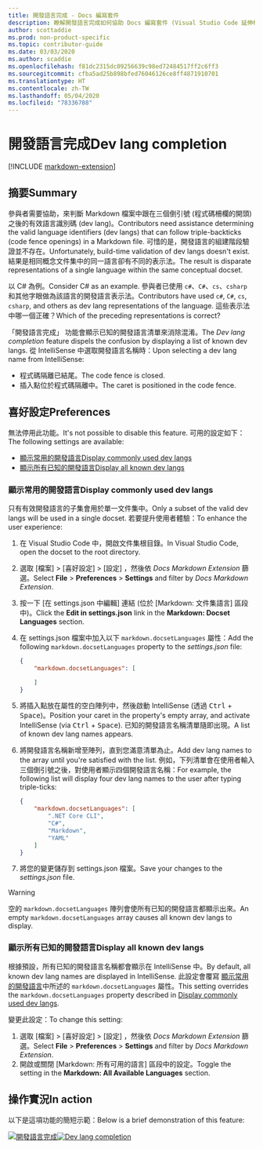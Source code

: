 ```yaml
---
title: 開發語言完成 - Docs 編寫套件
description: 瞭解開發語言完成如何協助 Docs 編寫套件 (Visual Studio Code 延伸模組) 的參與者。
author: scottaddie
ms.prod: non-product-specific
ms.topic: contributor-guide
ms.date: 03/03/2020
ms.author: scaddie
ms.openlocfilehash: f81dc2315dc09256639c98ed72484517ff2c6ff3
ms.sourcegitcommit: cfba5ad25b898bfed76046126ce8ff4871910701
ms.translationtype: HT
ms.contentlocale: zh-TW
ms.lasthandoff: 05/04/2020
ms.locfileid: "78336788"
---
```

# <a name="dev-lang-completion"></a><span data-ttu-id="f6e22-103">開發語言完成</span><span class="sxs-lookup"><span data-stu-id="f6e22-103">Dev lang completion</span></span>

[!INCLUDE [markdown-extension](includes/markdown-extension.md)]

## <a name="summary"></a><span data-ttu-id="f6e22-104">摘要</span><span class="sxs-lookup"><span data-stu-id="f6e22-104">Summary</span></span>

<span data-ttu-id="f6e22-105">參與者需要協助，來判斷 Markdown 檔案中跟在三個倒引號 (程式碼柵欄的開頭) 之後的有效語言識別碼 (dev lang)。</span><span class="sxs-lookup"><span data-stu-id="f6e22-105">Contributors need assistance determining the valid language identifiers (dev langs) that can follow triple-backticks (code fence openings) in a Markdown file.</span></span> <span data-ttu-id="f6e22-106">可惜的是，開發語言的組建階段驗證並不存在。</span><span class="sxs-lookup"><span data-stu-id="f6e22-106">Unfortunately, build-time validation of dev langs doesn't exist.</span></span> <span data-ttu-id="f6e22-107">結果是相同概念文件集中的同一語言卻有不同的表示法。</span><span class="sxs-lookup"><span data-stu-id="f6e22-107">The result is disparate representations of a single language within the same conceptual docset.</span></span>

<span data-ttu-id="f6e22-108">以 C# 為例。</span><span class="sxs-lookup"><span data-stu-id="f6e22-108">Consider C# as an example.</span></span> <span data-ttu-id="f6e22-109">參與者已使用 `c#`、`C#`、`cs`、`csharp` 和其他字眼做為該語言的開發語言表示法。</span><span class="sxs-lookup"><span data-stu-id="f6e22-109">Contributors have used `c#`, `C#`, `cs`, `csharp`, and others as dev lang representations of the language.</span></span> <span data-ttu-id="f6e22-110">這些表示法中哪一個正確？</span><span class="sxs-lookup"><span data-stu-id="f6e22-110">Which of the preceding representations is correct?</span></span>

<span data-ttu-id="f6e22-111">「開發語言完成」  功能會顯示已知的開發語言清單來消除混淆。</span><span class="sxs-lookup"><span data-stu-id="f6e22-111">The *Dev lang completion* feature dispels the confusion by displaying a list of known dev langs.</span></span> <span data-ttu-id="f6e22-112">從 IntelliSense 中選取開發語言名稱時：</span><span class="sxs-lookup"><span data-stu-id="f6e22-112">Upon selecting a dev lang name from IntelliSense:</span></span>

* <span data-ttu-id="f6e22-113">程式碼隔離已結尾。</span><span class="sxs-lookup"><span data-stu-id="f6e22-113">The code fence is closed.</span></span>
* <span data-ttu-id="f6e22-114">插入點位於程式碼隔離中。</span><span class="sxs-lookup"><span data-stu-id="f6e22-114">The caret is positioned in the code fence.</span></span>

## <a name="preferences"></a><span data-ttu-id="f6e22-115">喜好設定</span><span class="sxs-lookup"><span data-stu-id="f6e22-115">Preferences</span></span>

<span data-ttu-id="f6e22-116">無法停用此功能。</span><span class="sxs-lookup"><span data-stu-id="f6e22-116">It's not possible to disable this feature.</span></span> <span data-ttu-id="f6e22-117">可用的設定如下：</span><span class="sxs-lookup"><span data-stu-id="f6e22-117">The following settings are available:</span></span>

* [<span data-ttu-id="f6e22-118">顯示常用的開發語言</span><span class="sxs-lookup"><span data-stu-id="f6e22-118">Display commonly used dev langs</span></span>](#display-commonly-used-dev-langs)
* [<span data-ttu-id="f6e22-119">顯示所有已知的開發語言</span><span class="sxs-lookup"><span data-stu-id="f6e22-119">Display all known dev langs</span></span>](#display-all-known-dev-langs)

### <a name="display-commonly-used-dev-langs"></a><span data-ttu-id="f6e22-120">顯示常用的開發語言</span><span class="sxs-lookup"><span data-stu-id="f6e22-120">Display commonly used dev langs</span></span>

<span data-ttu-id="f6e22-121">只有有效開發語言的子集會用於單一文件集中。</span><span class="sxs-lookup"><span data-stu-id="f6e22-121">Only a subset of the valid dev langs will be used in a single docset.</span></span> <span data-ttu-id="f6e22-122">若要提升使用者體驗：</span><span class="sxs-lookup"><span data-stu-id="f6e22-122">To enhance the user experience:</span></span>

1. <span data-ttu-id="f6e22-123">在 Visual Studio Code 中，開啟文件集根目錄。</span><span class="sxs-lookup"><span data-stu-id="f6e22-123">In Visual Studio Code, open the docset to the root directory.</span></span>
1. <span data-ttu-id="f6e22-124">選取 [檔案]   >  [喜好設定]   >  [設定]  ，然後依 *Docs Markdown Extension* 篩選。</span><span class="sxs-lookup"><span data-stu-id="f6e22-124">Select **File** > **Preferences** > **Settings** and filter by *Docs Markdown Extension*.</span></span>
1. <span data-ttu-id="f6e22-125">按一下 [在 settings.json 中編輯]  連結 (位於 [Markdown:  文件集語言] 區段中)。</span><span class="sxs-lookup"><span data-stu-id="f6e22-125">Click the **Edit in settings.json** link in the **Markdown: Docset Languages** section.</span></span>
1. <span data-ttu-id="f6e22-126">在 settings.json  檔案中加入以下 `markdown.docsetLanguages` 屬性：</span><span class="sxs-lookup"><span data-stu-id="f6e22-126">Add the following `markdown.docsetLanguages` property to the *settings.json* file:</span></span>

    ```json
    {
        "markdown.docsetLanguages": [

        ]
    }
    ```

1. <span data-ttu-id="f6e22-127">將插入點放在屬性的空白陣列中，然後啟動 IntelliSense (透過 <kbd>Ctrl</kbd> + <kbd>Space</kbd>)。</span><span class="sxs-lookup"><span data-stu-id="f6e22-127">Position your caret in the property's empty array, and activate IntelliSense (via <kbd>Ctrl</kbd> + <kbd>Space</kbd>).</span></span> <span data-ttu-id="f6e22-128">已知的開發語言名稱清單隨即出現。</span><span class="sxs-lookup"><span data-stu-id="f6e22-128">A list of known dev lang names appears.</span></span>
1. <span data-ttu-id="f6e22-129">將開發語言名稱新增至陣列，直到您滿意清單為止。</span><span class="sxs-lookup"><span data-stu-id="f6e22-129">Add dev lang names to the array until you're satisfied with the list.</span></span> <span data-ttu-id="f6e22-130">例如，下列清單會在使用者輸入三個倒引號之後，對使用者顯示四個開發語言名稱：</span><span class="sxs-lookup"><span data-stu-id="f6e22-130">For example, the following list will display four dev lang names to the user after typing triple-ticks:</span></span>

    ```json
    {
        "markdown.docsetLanguages": [
            ".NET Core CLI",
            "C#",
            "Markdown",
            "YAML"
        ]
    }
    ```

1. <span data-ttu-id="f6e22-131">將您的變更儲存到 settings.json  檔案。</span><span class="sxs-lookup"><span data-stu-id="f6e22-131">Save your changes to the *settings.json* file.</span></span>

> [!WARNING]
> <span data-ttu-id="f6e22-132">空的 `markdown.docsetLanguages` 陣列會使所有已知的開發語言都顯示出來。</span><span class="sxs-lookup"><span data-stu-id="f6e22-132">An empty `markdown.docsetLanguages` array causes all known dev langs to display.</span></span>

### <a name="display-all-known-dev-langs"></a><span data-ttu-id="f6e22-133">顯示所有已知的開發語言</span><span class="sxs-lookup"><span data-stu-id="f6e22-133">Display all known dev langs</span></span>

<span data-ttu-id="f6e22-134">根據預設，所有已知的開發語言名稱都會顯示在 IntelliSense 中。</span><span class="sxs-lookup"><span data-stu-id="f6e22-134">By default, all known dev lang names are displayed in IntelliSense.</span></span> <span data-ttu-id="f6e22-135">此設定會覆寫 [顯示常用的開發語言](#display-commonly-used-dev-langs)中所述的 `markdown.docsetLanguages` 屬性。</span><span class="sxs-lookup"><span data-stu-id="f6e22-135">This setting overrides the `markdown.docsetLanguages` property described in [Display commonly used dev langs](#display-commonly-used-dev-langs).</span></span>

<span data-ttu-id="f6e22-136">變更此設定：</span><span class="sxs-lookup"><span data-stu-id="f6e22-136">To change this setting:</span></span>

1. <span data-ttu-id="f6e22-137">選取 [檔案]   >  [喜好設定]   >  [設定]  ，然後依 *Docs Markdown Extension* 篩選。</span><span class="sxs-lookup"><span data-stu-id="f6e22-137">Select **File** > **Preferences** > **Settings** and filter by *Docs Markdown Extension*.</span></span>
1. <span data-ttu-id="f6e22-138">開啟或關閉 [Markdown:  所有可用的語言] 區段中的設定。</span><span class="sxs-lookup"><span data-stu-id="f6e22-138">Toggle the setting in the **Markdown: All Available Languages** section.</span></span>

## <a name="in-action"></a><span data-ttu-id="f6e22-139">操作實況</span><span class="sxs-lookup"><span data-stu-id="f6e22-139">In action</span></span>

<span data-ttu-id="f6e22-140">以下是這項功能的簡短示範：</span><span class="sxs-lookup"><span data-stu-id="f6e22-140">Below is a brief demonstration of this feature:</span></span>

<span data-ttu-id="f6e22-141">[![開發語言完成](media/dev-lang-completion.gif)](media/dev-lang-completion.gif#lightbox)</span><span class="sxs-lookup"><span data-stu-id="f6e22-141">[![Dev lang completion](media/dev-lang-completion.gif)](media/dev-lang-completion.gif#lightbox)</span></span>
